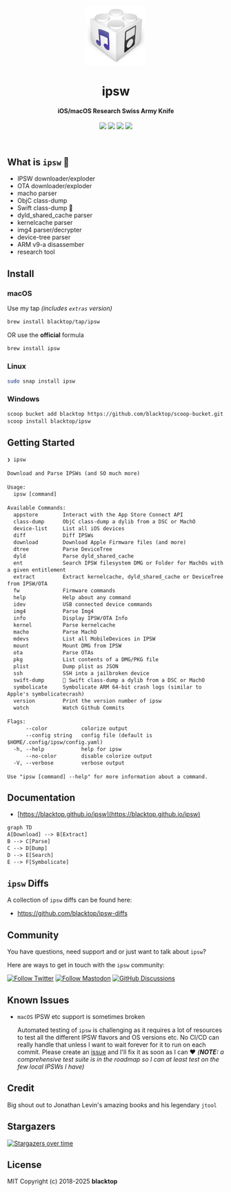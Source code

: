 <p align="center">
  <a href="https://github.com/blacktop/ipsw"><img alt="IPSW Logo" src="https://github.com/blacktop/ipsw/raw/master/www/static/img/logo/ipsw.svg" height="140" /></a>
  <h1 align="center">ipsw</h1>
  <h4><p align="center">iOS/macOS Research Swiss Army Knife</p></h4>
  <p align="center">
    <a href="https://github.com/blacktop/ipsw/actions" alt="Actions">
          <img src="https://github.com/blacktop/ipsw/actions/workflows/go.yml/badge.svg" /></a>
    <a href="https://github.com/blacktop/ipsw/releases/latest" alt="Downloads">
          <img src="https://img.shields.io/github/downloads/blacktop/ipsw/total.svg" /></a>
    <a href="https://github.com/blacktop/ipsw/releases" alt="GitHub Release">
          <img src="https://img.shields.io/github/release/blacktop/ipsw.svg" /></a>
    <a href="http://doge.mit-license.org" alt="LICENSE">
          <img src="https://img.shields.io/:license-mit-blue.svg" /></a>
</p>
<br>

## What is `ipsw` 🤔

- IPSW downloader/exploder
- OTA downloader/exploder
- macho parser
- ObjC class-dump
- Swift class-dump 🚧
- dyld_shared_cache parser
- kernelcache parser
- img4 parser/decrypter
- device-tree parser
- ARM v9-a disassember
- research tool

## Install

### macOS

Use my tap *(includes `extras` version)*

```bash
brew install blacktop/tap/ipsw
```

OR use the **official** formula

```bash
brew install ipsw
```

### Linux

```bash
sudo snap install ipsw
```

### Windows

```bash
scoop bucket add blacktop https://github.com/blacktop/scoop-bucket.git 
scoop install blacktop/ipsw
```

## Getting Started

```
❯ ipsw

Download and Parse IPSWs (and SO much more)

Usage:
  ipsw [command]

Available Commands:
  appstore        Interact with the App Store Connect API
  class-dump      ObjC class-dump a dylib from a DSC or MachO
  device-list     List all iOS devices
  diff            Diff IPSWs
  download        Download Apple Firmware files (and more)
  dtree           Parse DeviceTree
  dyld            Parse dyld_shared_cache
  ent             Search IPSW filesystem DMG or Folder for MachOs with a given entitlement
  extract         Extract kernelcache, dyld_shared_cache or DeviceTree from IPSW/OTA
  fw              Firmware commands
  help            Help about any command
  idev            USB connected device commands
  img4            Parse Img4
  info            Display IPSW/OTA Info
  kernel          Parse kernelcache
  macho           Parse MachO
  mdevs           List all MobileDevices in IPSW
  mount           Mount DMG from IPSW
  ota             Parse OTAs
  pkg             List contents of a DMG/PKG file
  plist           Dump plist as JSON
  ssh             SSH into a jailbroken device
  swift-dump      🚧 Swift class-dump a dylib from a DSC or MachO
  symbolicate     Symbolicate ARM 64-bit crash logs (similar to Apple's symbolicatecrash)
  version         Print the version number of ipsw
  watch           Watch Github Commits

Flags:
      --color           colorize output
      --config string   config file (default is $HOME/.config/ipsw/config.yaml)
  -h, --help            help for ipsw
      --no-color        disable colorize output
  -V, --verbose         verbose output

Use "ipsw [command] --help" for more information about a command.
```

## Documentation

- [https://blacktop.github.io/ipsw](https://blacktop.github.io/ipsw)

```mermaid
graph TD
A[Download] --> B[Extract]
B --> C[Parse]
C --> D[Dump]
D --> E[Search]
E --> F[Symbolicate]
```

## `ipsw` Diffs

A collection of `ipsw` diffs can be found here: 
- <https://github.com/blacktop/ipsw-diffs>

## Community

You have questions, need support and or just want to talk about `ipsw`?

Here are ways to get in touch with the `ipsw` community:

[![Follow Twitter](https://img.shields.io/badge/follow_on_twitter-1DA1F2?style=for-the-badge&logo=twitter&logoColor=white)](https://twitter.com/blacktop__)
[![Follow Mastodon](https://img.shields.io/badge/follow_on_mastodon-6364FF?style=for-the-badge&logo=mastodon&logoColor=white)](https://mastodon.social/@blacktop)
[![GitHub Discussions](https://img.shields.io/badge/GITHUB_DISCUSSION-181717?style=for-the-badge&logo=github&logoColor=white)](https://github.com/blacktop/ipsw/discussions)

## Known Issues

- `macOS` IPSW etc support is sometimes broken
  
  Automated testing of `ipsw` is challenging as it requires a lot of resources to test all the different IPSW flavors and OS versions etc. No CI/CD can really handle that unless I want to wait forever for it to run on each commit. Please create an [issue](https://github.com/blacktop/ipsw/issues) and I'll fix it as soon as I can ❤️ *(**NOTE:** a comprehensive test suite is in the roadmap so I can at least test on the few local IPSWs I have)*
  
## Credit

Big shout out to Jonathan Levin's amazing books and his legendary `jtool`

## Stargazers

[![Stargazers over time](https://starchart.cc/blacktop/ipsw.svg?variant=adaptive)](https://starchart.cc/blacktop/ipsw)

## License

MIT Copyright (c) 2018-2025 **blacktop**
